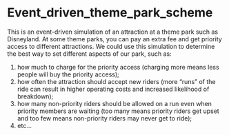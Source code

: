 # Event_driven_theme_park_scheme

This is an event-driven simulation of an attraction at a theme park such as Disneyland.
At some theme parks, you can pay an extra fee and get priority access to different attractions. We could use this
simulation to determine the best way to set different aspects of our park, such as:

1. how much to charge for the priority access (charging more means less people will buy the priority access);
2. how often the attraction should accept new riders (more “runs” of the ride can result in higher operating
costs and increased likelihood of breakdown);
3. how many non-priority riders should be allowed on a run even when priority members are waiting (too
many means priority riders get upset and too few means non-priority riders may never get to ride);
4. etc…
